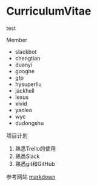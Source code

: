 CurriculumVitae
===============

test

Member
  
  * slackbot
  * chengtian
  * duanyi
  * googhe
  * gtp
  * hysuperliu
  * jackhell
  * lexus
  * xivid
  * yaoleo
  * wyc
  * dudongshu

项目计划
  
  1. 熟悉Trello的使用
  2. 熟悉Slack
  3. 熟悉git和GitHub
  
参考网站 [markdown](http://daringfireball.net/projects/markdown/dingus)
